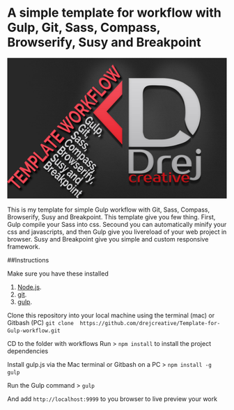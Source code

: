 # A simple template for workflow with Gulp, Git, Sass, Compass, Browserify, Susy and Breakpoint
![A simple template for workflow with Gulp, Git, Sass, Compass, Browserify, Susy and Breakpoint](img.jpg)

This is my template for simple Gulp workflow with Git, Sass, Compass, Browserify, Susy and Breakpoint. This template give you few thing. First, Gulp compile your Sass into css. Secound you can automatically minify your css and javascripts, and then Gulp give you livereload of your web project in browser.
Susy and Breakpoint give you simple and custom responsive framework.

##Instructions

Make sure you have these installed

1. [Node.js](www.nodejs.org).
2. [git](www.git-scm.com).
3. [gulp](www.gulpjs.com).

Clone this repository into your local machine using the terminal (mac) or Gitbash (PC)
`git clone  https://github.com/drejcreative/Template-for-Gulp-workflow.git`

CD to the folder with workflows
Run > `npm install` to install the project dependencies

Install gulp.js via the Mac terminal or Gitbash on a PC > `npm install -g gulp`

Run the Gulp command > `gulp`


And add `http://localhost:9999` to you browser to live preview your work
